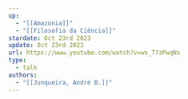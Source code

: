 ```yaml
---
up:
  - "[[Amazonia]]"
  - "[[Filosofia da Ciência]]"
stardate: Oct 23rd 2023
update: Oct 23rd 2023
url: https://www.youtube.com/watch?v=ws_T7zPwqNs
type:
  - talk
authors:
  - "[[Junqueira, André B.]]"
---
```

